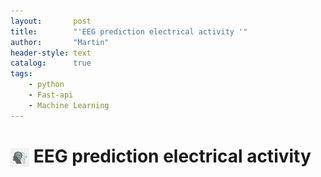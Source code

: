 ```yaml
---
layout:       post
title:        "'EEG prediction electrical activity '"
author:       "Martin"
header-style: text
catalog:      true
tags:
    - python
    - Fast-api
    - Machine Learning
---
```


<h1><img src="/img/ali1.png" alt="icon" width="30" style="vertical-align:middle;"> EEG prediction electrical activity</h1>
